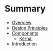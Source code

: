 # Summary

* [Overview](README.md)
* [Design Principles](design-principles.md)
* [Components](components/README.md)
   * [Kernal](components/kernal.md)
* Introduction

